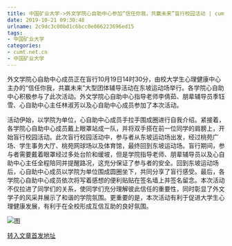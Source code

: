```yaml
---
title: 中国矿业大学->外文学院心自助中心参加“信任你我，共赢未来”盲行校园活动 | cumt.net.cn
date: 2019-10-21 09:30:48
urlname: 2c9dc3c00bd1c6bcc0e066223696ed15
tags: 
- 中国矿业大学
categories:
- cumt.net.cn
- 中国矿业大学
---
```

外文学院心自助中心成员正在盲行10月19日14时30分，由校大学生心理健康中心主办的“信任你我，共赢未来”大型团体辅导活动在东坡运动场举行。各学院心自助中心积极参与了此次活动。外文学院心自助中心指导老师李倩茹、朋辈辅导员季钰雪、心自助中心主任林淑芳以及心自助中心成员参加了本次活动。

活动伊始，以学院为单位，心自助中心成员手拉手围成圈进行自我介绍。紧接着，各学院心自助中心成员戴上眼罩站成一队，并将双手搭在前一位同学的肩膀上，开始盲行校园活动。此次盲行校园活动中，参与者从东坡运动场出发，经过桃苑广场、学生事务大厅、桃苑网球场以及体育馆，最终回到东坡运动场。盲行期间，参与者需要戴着眼罩经过多处台阶和缓坡，但是学院指导老师、朋辈辅导员以及心自助中心主任全程陪同并提醒路况，这充分保证了参与者的安全。回到东坡运动场后，心自助中心成员以学院为单位围成圆圈坐下，共同分享了盲行感受。最后，各学院心自助中心成员依次将写着感想的便利贴贴在签名墙上并签名留念。本次活动不仅拉进了同学们的关系，使同学们充分理解彼此信任的重要性，同时彰显了外文学子的风采并展示了和谐的学院氛围。更重要的是，本次活动有利于促进大学生心理健康发展，有利于在全校形成互信互助的良好氛围。

![图](http://xwzx.cumt.edu.cn/_upload/article/images/27/b4/8220f9264d4ab104b9d38536ce5c/c321a0ca-f9e1-4786-aac8-79eb67f8ba64.jpg)

[转入文章首发地址](http://xwzx.cumt.edu.cn/54/77/c523a545911/page.htm)